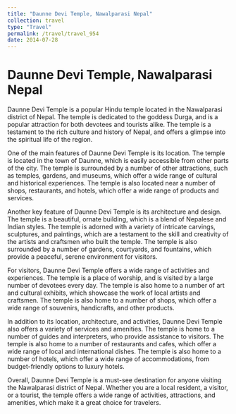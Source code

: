 ```yaml
---
title: "Daunne Devi Temple, Nawalparasi Nepal"
collection: travel
type: "Travel"
permalink: /travel/travel_954
date: 2014-07-28
---
```


# Daunne Devi Temple, Nawalparasi Nepal
Daunne Devi Temple is a popular Hindu temple located in the Nawalparasi district of Nepal. The temple is dedicated to the goddess Durga, and is a popular attraction for both devotees and tourists alike. The temple is a testament to the rich culture and history of Nepal, and offers a glimpse into the spiritual life of the region.

One of the main features of Daunne Devi Temple is its location. The temple is located in the town of Daunne, which is easily accessible from other parts of the city. The temple is surrounded by a number of other attractions, such as temples, gardens, and museums, which offer a wide range of cultural and historical experiences. The temple is also located near a number of shops, restaurants, and hotels, which offer a wide range of products and services.

Another key feature of Daunne Devi Temple is its architecture and design. The temple is a beautiful, ornate building, which is a blend of Nepalese and Indian styles. The temple is adorned with a variety of intricate carvings, sculptures, and paintings, which are a testament to the skill and creativity of the artists and craftsmen who built the temple. The temple is also surrounded by a number of gardens, courtyards, and fountains, which provide a peaceful, serene environment for visitors.

For visitors, Daunne Devi Temple offers a wide range of activities and experiences. The temple is a place of worship, and is visited by a large number of devotees every day. The temple is also home to a number of art and cultural exhibits, which showcase the work of local artists and craftsmen. The temple is also home to a number of shops, which offer a wide range of souvenirs, handicrafts, and other products.

In addition to its location, architecture, and activities, Daunne Devi Temple also offers a variety of services and amenities. The temple is home to a number of guides and interpreters, who provide assistance to visitors. The temple is also home to a number of restaurants and cafes, which offer a wide range of local and international dishes. The temple is also home to a number of hotels, which offer a wide range of accommodations, from budget-friendly options to luxury hotels.

Overall, Daunne Devi Temple is a must-see destination for anyone visiting the Nawalparasi district of Nepal. Whether you are a local resident, a visitor, or a tourist, the temple offers a wide range of activities, attractions, and amenities, which make it a great choice for travelers.
